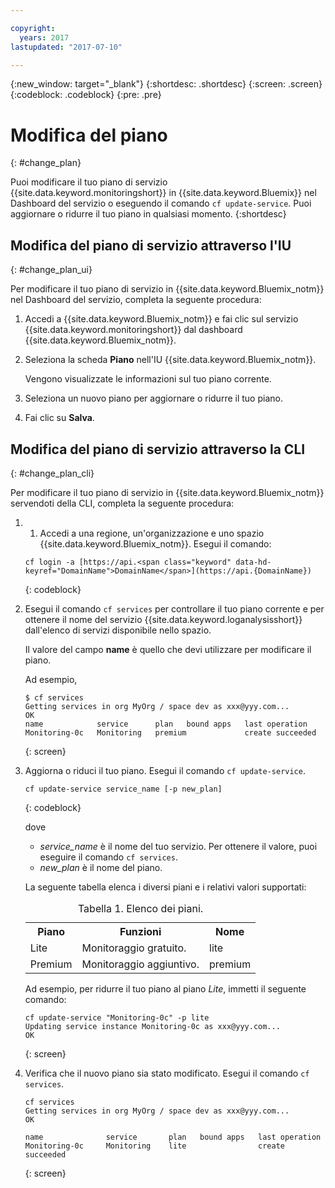 ```yaml
---

copyright:
  years: 2017
lastupdated: "2017-07-10"

---
```


{:new_window: target="_blank"}
{:shortdesc: .shortdesc}
{:screen: .screen}
{:codeblock: .codeblock}
{:pre: .pre}


# Modifica del piano
{: #change_plan}

Puoi modificare il tuo piano di servizio {{site.data.keyword.monitoringshort}} in {{site.data.keyword.Bluemix}} nel Dashboard del servizio o eseguendo il comando `cf update-service`. Puoi aggiornare o ridurre il tuo piano in qualsiasi momento.
{:shortdesc}

## Modifica del piano di servizio attraverso l'IU
{: #change_plan_ui}

Per modificare il tuo piano di servizio in {{site.data.keyword.Bluemix_notm}} nel Dashboard del servizio, completa la seguente procedura:

1. Accedi a {{site.data.keyword.Bluemix_notm}} e fai clic sul servizio {{site.data.keyword.monitoringshort}} dal dashboard {{site.data.keyword.Bluemix_notm}}. 
    
2. Seleziona la scheda **Piano** nell'IU {{site.data.keyword.Bluemix_notm}}.

    Vengono visualizzate le informazioni sul tuo piano corrente.
	
3. Seleziona un nuovo piano per aggiornare o ridurre il tuo piano. 

4. Fai clic su **Salva**.



## Modifica del piano di servizio attraverso la CLI
{: #change_plan_cli}

Per modificare il tuo piano di servizio in {{site.data.keyword.Bluemix_notm}} servendoti della CLI, completa la seguente procedura:

1. 1. Accedi a una regione, un'organizzazione e uno spazio {{site.data.keyword.Bluemix_notm}}. Esegui il comando:

    ```
    cf login -a [https://api.<span class="keyword" data-hd-keyref="DomainName">DomainName</span>](https://api.{DomainName})
    ```
    {: codeblock}
	
2. Esegui il comando `cf services` per controllare il tuo piano corrente e per ottenere il nome del servizio {{site.data.keyword.loganalysisshort}} dall'elenco di servizi disponibile nello spazio. 

    Il valore del campo **name** è quello che devi utilizzare per modificare il piano. 

    Ad esempio,
	
	```
	$ cf services
	Getting services in org MyOrg / space dev as xxx@yyy.com...
	OK
	name            service      plan   bound apps   last operation
	Monitoring-0c   Monitoring   premium             create succeeded
    ```
	{: screen}
    
3. Aggiorna o riduci il tuo piano. Esegui il comando `cf update-service`.
    
	```
	cf update-service service_name [-p new_plan]
	```
	{: codeblock}
	
	dove 
	
	* *service_name* è il nome del tuo servizio. Per ottenere il valore, puoi eseguire il comando `cf services`.
	* *new_plan* è il nome del piano.
	
	La seguente tabella elenca i diversi piani e i relativi valori supportati:
	
	<table>
	  <caption>Tabella 1. Elenco dei piani.</caption>
	  <tr>
	    <th>Piano</th>
		<th>Funzioni</th>
	    <th>Nome</th>
	  </tr>
	  <tr>
	    <td>Lite</td>
	    <td>Monitoraggio gratuito.</td>
		<td>lite</td>
	  </tr>
	  <tr>
	    <td>Premium</td>
	    <td>Monitoraggio aggiuntivo.</td>
		<td>premium</td>
	  </tr>
	</table>
	
	Ad esempio, per ridurre il tuo piano al piano *Lite*, immetti il seguente comando:
	
	```
	cf update-service "Monitoring-0c" -p lite
    Updating service instance Monitoring-0c as xxx@yyy.com...
    OK
	```
	{: screen}

4. Verifica che il nuovo piano sia stato modificato. Esegui il comando `cf services`.

    ```
	cf services
    Getting services in org MyOrg / space dev as xxx@yyy.com...
    OK

    name              service       plan   bound apps   last operation
    Monitoring-0c     Monitoring    lite                create succeeded
	```
	{: screen}






